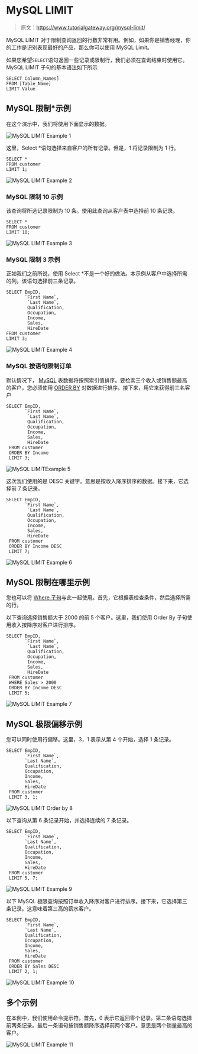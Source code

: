 # MySQL LIMIT

> 原文：<https://www.tutorialgateway.org/mysql-limit/>

MySQL LIMIT 对于限制查询返回的行数非常有用。例如，如果你是销售经理，你的工作是识别表现最好的产品，那么你可以使用 MySQL Limit。

如果您希望`SELECT`语句返回一些记录或限制行，我们必须在查询结束时使用它。MySQL LIMIT 子句的基本语法如下所示

```
SELECT Column_Names] 
FROM [Table_Name]
LIMIT Value
```

## MySQL 限制*示例

在这个演示中，我们将使用下面显示的数据。

![MySQL LIMIT Example 1](img/d67a8e1c7b4a987c663880ec7585b7fb.png)

这里，Select *语句选择来自客户的所有记录。但是，1 将记录限制为 1 行。

```
SELECT *
FROM customer
LIMIT 1;
```

![MySQL LIMIT Example 2](img/7e9407224fdc07cb3fedf62e327121fb.png)

### MySQL 限制 10 示例

该查询将所选记录限制为 10 条。使用此查询从客户表中选择前 10 条记录。

```
SELECT *
FROM customer
LIMIT 10;
```

![MySQL LIMIT Example 3](img/d1ef3d6bdc5dd4f974143415581cf445.png)

### MySQL 限制 3 示例

正如我们之前所说，使用 Select *不是一个好的做法。本示例从客户中选择所需的列。该语句选择前三条记录。

```
SELECT EmpID, 
       `First Name`,
        `Last Name`,
        Qualification,
        Occupation,
        Income,
        Sales,
        HireDate
FROM customer
LIMIT 3; 
```

![MySQL LIMIT Example 4](img/bc72fef5dd8bf4e252cb920487ab953c.png)

### MySQL 按语句限制订单

默认情况下， [MySQL](https://www.tutorialgateway.org/mysql-tutorial/) 表数据将按照索引值排序。要检索三个收入或销售额最高的客户，您必须使用 [ORDER BY](https://www.tutorialgateway.org/mysql-order-by/) 对数据进行排序。接下来，用它来获得前三名客户

```
SELECT EmpID, 
       `First Name`,
        `Last Name`,
        Qualification,
        Occupation,
        Income,
        Sales,
        HireDate
 FROM customer
 ORDER BY Income
 LIMIT 3;
```

![MySQL LIMITExample 5](img/361232f1bd82cb1f6363eb3c9421a5da.png)

这次我们使用的是 DESC 关键字。意思是按收入降序排序的数据。接下来，它选择前 7 条记录。

```
SELECT EmpID, 
       `First Name`,
        `Last Name`,
        Qualification,
        Occupation,
        Income,
        Sales,
        HireDate
 FROM customer
 ORDER BY Income DESC
 LIMIT 7;
```

![MySQL LIMIT Example 6](img/c89ece02407fdecc44cc4b238a2153a2.png)

## MySQL 限制在哪里示例

您也可以将 [Where 子句](https://www.tutorialgateway.org/mysql-where-clause/)与此一起使用。首先，它根据表检查条件，然后选择所需的行。

以下查询选择销售额大于 2000 的前 5 个客户。这里，我们使用 Order By 子句使用收入按降序对客户进行排序。

```
SELECT EmpID, 
       `First Name`,
        `Last Name`,
        Qualification,
        Occupation,
        Income,
        Sales,
        HireDate
 FROM customer
 WHERE Sales > 2000
 ORDER BY Income DESC
 LIMIT 5;
```

![MySQL LIMIT Example 7](img/713f2633a9958416ed01fd93ea770c9b.png)

## MySQL 极限偏移示例

您可以同时使用行偏移。这里，3，1 表示从第 4 个开始，选择 1 条记录。

```
SELECT EmpID, 
       `First Name`,
       `Last Name`,
       Qualification,
       Occupation,
       Income,
       Sales,
       HireDate
 FROM customer
 LIMIT 3, 1;
```

![MySQL LIMIT Order by 8](img/3e4233a7b21e2f46fb8fe3b6acbf05c3.png)

以下查询从第 6 条记录开始，并选择连续的 7 条记录。

```
SELECT EmpID, 
       `First Name`,
       `Last Name`,
       Qualification,
       Occupation,
       Income,
       Sales,
       HireDate
 FROM customer
 LIMIT 5, 7;
```

![MySQL LIMIT Example 9](img/2a70abe2b1f8bb12b278a5349fe44181.png)

以下 MySQL 极限查询按照订单收入降序对客户进行排序。接下来，它选择第三条记录。这意味着第三高的薪水客户。

```
SELECT EmpID, 
       `First Name`,
       `Last Name`,
       Qualification,
       Occupation,
       Income,
       Sales,
       HireDate
 FROM customer
 ORDER BY Sales DESC
 LIMIT 2, 1;
```

![MySQL LIMIT Example 10](img/c8b89841102bcde5141a971763b650d0.png)

## 多个示例

在本例中，我们使用命令提示符。首先，0 表示它返回零个记录。第二条语句选择前两条记录。最后一条语句按销售额降序选择前两个客户。意思是两个销量最高的客户。

![MySQL LIMIT Example 11](img/28321b9457d073c22902e982cff6c18a.png)